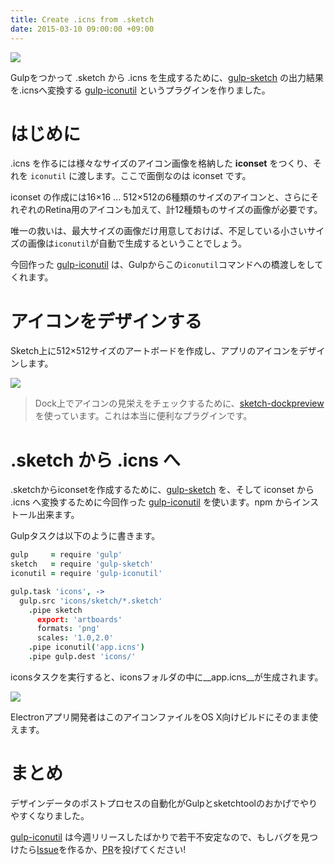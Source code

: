 ```yaml
---
title: Create .icns from .sketch
date: 2015-03-10 09:00:00 +09:00
---
```


![](/uploads/create-icns-from-sketch/intro.png)

Gulpをつかって .sketch から .icns を生成するために、[gulp-sketch](https://github.com/cognitom/gulp-sketch) の出力結果を.icnsへ変換する [gulp-iconutil](https://github.com/uetchy/gulp-iconutil) というプラグインを作りました。

# はじめに

.icns を作るには様々なサイズのアイコン画像を格納した __iconset__ をつくり、それを `iconutil` に渡します。ここで面倒なのは iconset です。

iconset の作成には16×16 ... 512×512の6種類のサイズのアイコンと、さらにそれぞれのRetina用のアイコンも加えて、計12種類ものサイズの画像が必要です。

唯一の救いは、最大サイズの画像だけ用意しておけば、不足している小さいサイズの画像は`iconutil`が自動で生成するということでしょう。

今回作った [gulp-iconutil](https://www.npmjs.com/package/gulp-iconutil) は、Gulpからこの`iconutil`コマンドへの橋渡しをしてくれます。

# アイコンをデザインする

Sketch上に512×512サイズのアートボードを作成し、アプリのアイコンをデザインします。

![](/uploads/create-icns-from-sketch/dock.png)

> Dock上でアイコンの見栄えをチェックするために、[sketch-dockpreview](https://github.com/fnky/sketch-dockpreview)を使っています。これは本当に便利なプラグインです。

# .sketch から .icns へ

.sketchからiconsetを作成するために、[gulp-sketch](https://github.com/cognitom/gulp-sketch) を、そして iconset から .icns へ変換するために今回作った [gulp-iconutil](https://www.npmjs.com/package/gulp-iconutil) を使います。npm からインストール出来ます。

Gulpタスクは以下のように書きます。

```coffee
gulp     = require 'gulp'
sketch   = require 'gulp-sketch'
iconutil = require 'gulp-iconutil'

gulp.task 'icons', ->
  gulp.src 'icons/sketch/*.sketch'
    .pipe sketch
      export: 'artboards'
      formats: 'png'
      scales: '1.0,2.0'
    .pipe iconutil('app.icns')
    .pipe gulp.dest 'icons/'
```

iconsタスクを実行すると、iconsフォルダの中に__app.icns__が生成されます。

![](/uploads/create-icns-from-sketch/result.png)

Electronアプリ開発者はこのアイコンファイルをOS X向けビルドにそのまま使えます。

# まとめ

デザインデータのポストプロセスの自動化がGulpとsketchtoolのおかげでやりやすくなりました。

[gulp-iconutil](https://github.com/uetchy/gulp-iconutil) は今週リリースしたばかりで若干不安定なので、もしバグを見つけたら[Issue](https://github.com/uetchy/gulp-iconutil/issues)を作るか、[PR](https://github.com/uetchy/gulp-iconutil/pulls)を投げてください!
